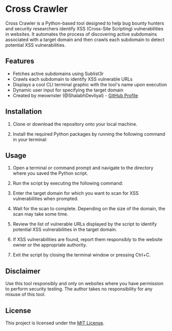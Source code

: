 # Cross Crawler

Cross Crawler is a Python-based tool designed to help bug bounty hunters and security researchers identify XSS (Cross-Site Scripting) vulnerabilities in websites. It automates the process of discovering active subdomains associated with a target domain and then crawls each subdomain to detect potential XSS vulnerabilities.

## Features

- Fetches active subdomains using Sublist3r
- Crawls each subdomain to identify XSS vulnerable URLs
- Displays a cool CLI terminal graphic with the tool's name upon execution
- Dynamic user input for specifying the target domain
- Created by meownster (@ShalabhDevliyal) - [GitHub Profile](https://github.com/ShalabhDevliyal)

## Installation

1. Clone or download the repository onto your local machine.

2. Install the required Python packages by running the following command in your terminal:



## Usage

1. Open a terminal or command prompt and navigate to the directory where you saved the Python script.

2. Run the script by executing the following command:



3. Enter the target domain for which you want to scan for XSS vulnerabilities when prompted.

4. Wait for the scan to complete. Depending on the size of the domain, the scan may take some time.

5. Review the list of vulnerable URLs displayed by the script to identify potential XSS vulnerabilities in the target domain.

6. If XSS vulnerabilities are found, report them responsibly to the website owner or the appropriate authority.

7. Exit the script by closing the terminal window or pressing Ctrl+C.

## Disclaimer

Use this tool responsibly and only on websites where you have permission to perform security testing. The author takes no responsibility for any misuse of this tool.

## License

This project is licensed under the [MIT License](LICENSE).

